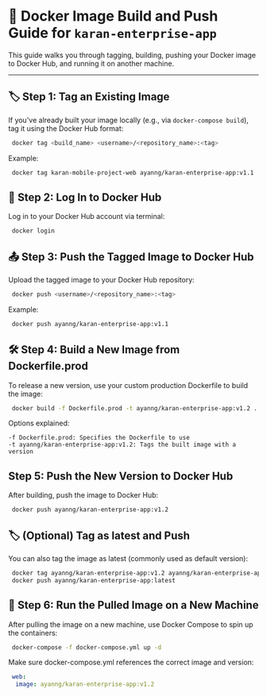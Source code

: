 # 🚀 Docker Image Build and Push Guide for `karan-enterprise-app`

This guide walks you through tagging, building, pushing your Docker image to Docker Hub, and running it on another machine.

---

## 🏷️ Step 1: Tag an Existing Image

If you've already built your image locally (e.g., via `docker-compose build`), tag it using the Docker Hub format:

```bash
 docker tag <build_name> <username>/<repository_name>:<tag>
```
Example:
```bash
 docker tag karan-mobile-project-web ayanng/karan-enterprise-app:v1.1
```

## 🔐 Step 2: Log In to Docker Hub

Log in to your Docker Hub account via terminal:
```bash
 docker login
```

## 📤 Step 3: Push the Tagged Image to Docker Hub

Upload the tagged image to your Docker Hub repository:
```bash
 docker push <username>/<repository_name>:<tag>
```
Example:
```bash
 docker push ayanng/karan-enterprise-app:v1.1
```

## 🛠️ Step 4: Build a New Image from Dockerfile.prod

To release a new version, use your custom production Dockerfile to build the image:
```bash
 docker build -f Dockerfile.prod -t ayanng/karan-enterprise-app:v1.2 .
```
Options explained:

    -f Dockerfile.prod: Specifies the Dockerfile to use
    -t ayanng/karan-enterprise-app:v1.2: Tags the built image with a version

## Step 5: Push the New Version to Docker Hub

After building, push the image to Docker Hub:
```bash
 docker push ayanng/karan-enterprise-app:v1.2
```

## 🏷️ (Optional) Tag as latest and Push

You can also tag the image as latest (commonly used as default version):

```bash
 docker tag ayanng/karan-enterprise-app:v1.2 ayanng/karan-enterprise-app:latest
 docker push ayanng/karan-enterprise-app:latest
```

## 🐳 Step 6: Run the Pulled Image on a New Machine

After pulling the image on a new machine, use Docker Compose to spin up the containers:
```bash
 docker-compose -f docker-compose.yml up -d
```
Make sure docker-compose.yml references the correct image and version:
```yaml
 web:
  image: ayanng/karan-enterprise-app:v1.2
```
